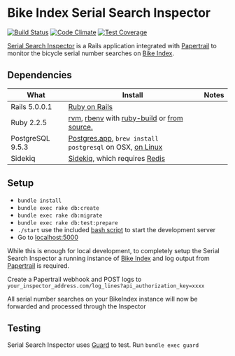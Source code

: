 # Bike Index Serial Search Inspector
[![Build Status](https://travis-ci.org/bikeindex/serial_search_inspector.svg?branch=tables)](https://travis-ci.org/bikeindex/serial_search_inspector)
[![Code Climate](https://codeclimate.com/github/bikeindex/serial_search_inspector/badges/gpa.svg)](https://codeclimate.com/github/bikeindex/serial_search_inspector)
[![Test Coverage](https://codeclimate.com/github/bikeindex/serial_search_inspector/badges/coverage.svg)](https://codeclimate.com/github/bikeindex/serial_search_inspector/coverage)

[Serial Search Inspector](https://inspector.bikeindex.org/) is a Rails application integrated with [Papertrail](https://papertrailapp.com/) to monitor the bicycle serial number searches on [Bike Index](https://bikeindex.org).

## Dependencies

| What            | Install             | Notes |
| --------------- | -------------------------- | ----- |
| Rails 5.0.0.1   | [Ruby on Rails](http://rubyonrails.org/)
| Ruby 2.2.5      | [rvm](https://github.com/wayneeseguin/rvm), [rbenv](https://github.com/sstephenson/rbenv) with [ruby-build](https://github.com/sstephenson/ruby-build) or [from source.](http://www.ruby-lang.org/en/) | |
| PostgreSQL 9.5.3| [Postgres.app](http://postgresapp.com/), `brew install postgresql` on OSX, [on Linux](http://www.postgresql.org/download/linux/ubuntu/) | |
| Sidekiq         | [Sidekiq](https://github.com/mperham/sidekiq), which requires [Redis](https://redis.io/) | |


## Setup

- `bundle install`
- `bundle exec rake db:create`
- `bundle exec rake db:migrate`
- `bundle exec rake db:test:prepare`
- `./start` use the included [bash script](https://github.com/bikeindex/serial_search_inspector/blob/master/start) to start the development server
- Go to [localhost:5000](http://localhost:5000)

While this is enough for local development, to completely setup the Serial Search Inspector a running instance of [Bike Index](https://github.com/bikeindex/bike_index) and log output from [Papertrail](https://papertrailapp.com/) is required.

Create a Papertrail webhook and POST logs to `your_inspector_address.com/log_lines?api_authorization_key=xxxx`

All serial number searches on your BikeIndex instance will now be forwarded and processed through the Inspector

## Testing

Serial Search Inspector uses [Guard](https://github.com/guard/guard) to test. Run `bundle exec guard`
